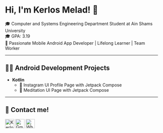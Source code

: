 # Hi, I'm Kerlos Melad! 👋

🎓 Computer and Systems Engineering Department Student at Ain Shams University <br>
🎓 GPA: 3.19 <br>
📱 Passionate Mobile Android App Developer | Lifelong Learner | Team Worker <br>

---

## 👨‍💻 Android Development Projects

- **Kotlin**
  - 📲 Instagram UI Profile Page with Jetpack Compose
  - 📲 Meditation UI Page with Jetpack Compose
---

## 🤝 Contact me!

[<img alt="KerlosMelad | LinkedIn" width="30px" src="https://cdn.jsdelivr.net/npm/simple-icons@v3/icons/linkedin.svg" />][linkedin]
[<img alt="Gmail" width="30px" src="https://cdn.jsdelivr.net/npm/simple-icons@v3/icons/gmail.svg" />][gmail]
[<img alt="WhatsApp" width="30px" src="https://cdn.jsdelivr.net/npm/simple-icons@v3/icons/whatsapp.svg" />][whatsapp]

[linkedin]: https://linkedin.com/in/kerlos-melad
[gmail]: mailto:kerlosmelad777@gmail.com
[whatsapp]: https://wa.me/201211329041

<!-- Optional fun fact or emoji section -->
<!-- - 🧠 Favorite Topics: Memory Management, UI/UX, Background Services -->

<!-- Contact links -->
[youtube]: https://www.youtube.com/@Eng_Kerlos_Melad  
[linkedin]: https://linkedin.com/in/kerlos-melad  
